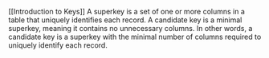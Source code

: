 [[Introduction to Keys]]
A superkey is a set of one or more columns in a table that uniquely identifies each record. A candidate key is a minimal superkey, meaning it contains no unnecessary columns. In other words, a candidate key is a superkey with the minimal number of columns required to uniquely identify each record.